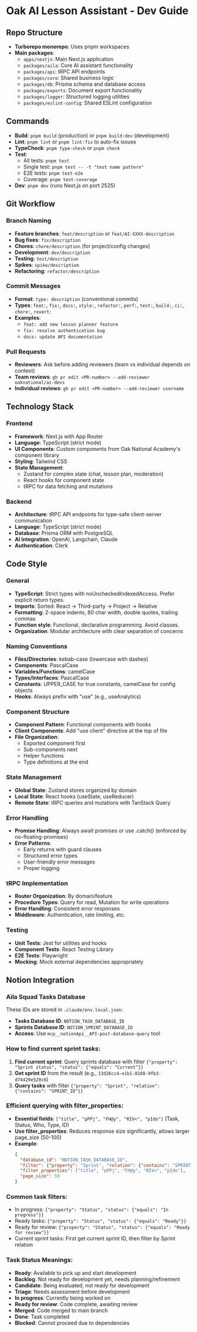 # Oak AI Lesson Assistant - Dev Guide

## Repo Structure

- **Turborepo monorepo**: Uses pnpm workspaces
- **Main packages**:
  - `apps/nextjs`: Main Next.js application
  - `packages/aila`: Core AI assistant functionality
  - `packages/api`: tRPC API endpoints
  - `packages/core`: Shared business logic
  - `packages/db`: Prisma schema and database access
  - `packages/exports`: Document export functionality
  - `packages/logger`: Structured logging utilities
  - `packages/eslint-config`: Shared ESLint configuration

## Commands

- **Build**: `pnpm build` (production) or `pnpm build:dev` (development)
- **Lint**: `pnpm lint` or `pnpm lint:fix` to auto-fix issues
- **TypeCheck**: `pnpm type-check` or `pnpm check`
- **Test**:
  - All tests: `pnpm test`
  - Single test: `pnpm test -- -t "test name pattern"`
  - E2E tests: `pnpm test-e2e`
  - Coverage: `pnpm test-coverage`
- **Dev**: `pnpm dev` (runs Next.js on port 2525)

## Git Workflow

### Branch Naming

- **Feature branches**: `feat/description` or `feat/AI-XXXX-description`
- **Bug fixes**: `fix/description`
- **Chores**: `chore/description` (for project/config changes)
- **Development**: `dev/description`
- **Testing**: `test/description`
- **Spikes**: `spike/description`
- **Refactoring**: `refactor/description`

### Commit Messages

- **Format**: `type: description` (conventional commits)
- **Types**: `feat:`, `fix:`, `docs:`, `style:`, `refactor:`, `perf:`, `test:`, `build:`, `ci:`, `chore:`, `revert:`
- **Examples**: 
  - `feat: add new lesson planner feature`
  - `fix: resolve authentication bug`
  - `docs: update API documentation`

### Pull Requests

- **Reviewers**: Ask before adding reviewers (team vs individual depends on context)
- **Team reviews**: `gh pr edit <PR-number> --add-reviewer oaknational/ai-devs`
- **Individual reviews**: `gh pr edit <PR-number> --add-reviewer username`

## Technology Stack

### Frontend

- **Framework**: Next.js with App Router
- **Language**: TypeScript (strict mode)
- **UI Components**: Custom components from Oak National Academy's component library
- **Styling**: Tailwind CSS
- **State Management**:
  - Zustand for complex state (chat, lesson plan, moderation)
  - React hooks for component state
  - tRPC for data fetching and mutations

### Backend

- **Architecture**: tRPC API endpoints for type-safe client-server communication
- **Language**: TypeScript (strict mode)
- **Database**: Prisma ORM with PostgreSQL
- **AI Integration**: OpenAI, Langchain, Claude
- **Authentication**: Clerk

## Code Style

### General

- **TypeScript**: Strict types with noUncheckedIndexedAccess. Prefer explicit return types.
- **Imports**: Sorted: React → Third-party → Project → Relative
- **Formatting**: 2-space indents, 80 char width, double quotes, trailing commas
- **Function style**: Functional, declarative programming. Avoid classes.
- **Organization**: Modular architecture with clear separation of concerns

### Naming Conventions

- **Files/Directories**: kebab-case (lowercase with dashes)
- **Components**: PascalCase
- **Variables/Functions**: camelCase
- **Types/Interfaces**: PascalCase
- **Constants**: UPPER_CASE for true constants, camelCase for config objects
- **Hooks**: Always prefix with "use" (e.g., useAnalytics)

### Component Structure

- **Component Pattern**: Functional components with hooks
- **Client Components**: Add "use client" directive at the top of file
- **File Organization**:
  - Exported component first
  - Sub-components next
  - Helper functions
  - Type definitions at the end

### State Management

- **Global State**: Zustand stores organized by domain
- **Local State**: React hooks (useState, useReducer)
- **Remote State**: tRPC queries and mutations with TanStack Query

### Error Handling

- **Promise Handling**: Always await promises or use .catch() (enforced by no-floating-promises)
- **Error Patterns**:
  - Early returns with guard clauses
  - Structured error types
  - User-friendly error messages
  - Proper logging

### tRPC Implementation

- **Router Organization**: By domain/feature
- **Procedure Types**: Query for read, Mutation for write operations
- **Error Handling**: Consistent error responses
- **Middleware**: Authentication, rate limiting, etc.

### Testing

- **Unit Tests**: Jest for utilities and hooks
- **Component Tests**: React Testing Library
- **E2E Tests**: Playwright
- **Mocking**: Mock external dependencies appropriately

## Notion Integration

### Aila Squad Tasks Database
These IDs are stored in `.claude/env.local.json`:
- **Tasks Database ID**: `NOTION_TASK_DATABASE_ID`
- **Sprints Database ID**: `NOTION_SPRINT_DATABASE_ID`
- **Access**: Use `mcp__notionApi__API-post-database-query` tool

### How to find current sprint tasks:
1. **Find current sprint**: Query sprints database with filter `{"property": "Sprint status", "status": {"equals": "Current"}}`
2. **Get sprint ID** from the result (e.g., `13d26cc4-e1b1-8108-9fb3-d74429e520c6`)
3. **Query tasks** with filter `{"property": "Sprint", "relation": {"contains": "SPRINT_ID"}}`

### Efficient querying with filter_properties:
- **Essential fields**: `["title", "pPPj", "FH@y", "RIV<", "pIdo"]` (Task, Status, Who, Type, ID)
- **Use filter_properties**: Reduces response size significantly, allows larger page_size (50-100)
- **Example**: 
  ```json
  {
    "database_id": "NOTION_TASK_DATABASE_ID",
    "filter": {"property": "Sprint", "relation": {"contains": "SPRINT_ID"}},
    "filter_properties": ["title", "pPPj", "FH@y", "RIV<", "pIdo"],
    "page_size": 50
  }
  ```

### Common task filters:
- In progress: `{"property": "Status", "status": {"equals": "In progress"}}`
- Ready tasks: `{"property": "Status", "status": {"equals": "Ready"}}`
- Ready for review: `{"property": "Status", "status": {"equals": "Ready for review"}}`
- Current sprint tasks: First get current sprint ID, then filter by Sprint relation

### Task Status Meanings:
- **Ready**: Available to pick up and start development
- **Backlog**: Not ready for development yet, needs planning/refinement
- **Candidate**: Being evaluated, not ready for development
- **Triage**: Needs assessment before development
- **In progress**: Currently being worked on
- **Ready for review**: Code complete, awaiting review
- **Merged**: Code merged to main branch
- **Done**: Task completed
- **Blocked**: Cannot proceed due to dependencies
